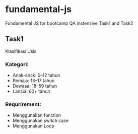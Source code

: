# fundamental-js

Fundamental JS for bootcamp QA instensive Task1 and Task2

## Task1

Klasifikasi Usia

### Kategori:

- Anak-anak: 0–12 tahun
- Remaja: 13–17 tahun
- Dewasa: 18–59 tahun
- Lansia: 60+ tahun

### Requrirement:

- Menggunakan function
- Menggunakan switch case
- Menggunakan Loop
